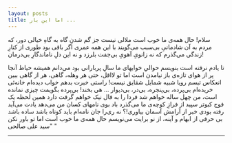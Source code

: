 ```yaml
---
layout: posts
title: اما این بار ...
---
```

سلام!
حال همه‌ی ما خوب است
ملالی نيست جز گم شدنِ گاه به گاهِ خيالی دور،
که مردم به آن شادمانیِ بی‌سبب می‌گويند
با اين همه عمری اگر باقی بود
طوری از کنارِ زندگی می‌گذرم
که نه زانویِ آهویِ بی‌جفت بلرزد و
نه اين دلِ ناماندگارِ بی‌درمان!

تا يادم نرفته است بنويسم
حوالیِ خوابهای ما سالِ پربارانی بود
می‌دانم هميشه حياط آنجا پر از هوای تازه‌ی باز نيامدن است
اما تو لااقل، حتی هر وهله، گاهی، هر از گاهی
ببين انعکاس تبسم رويا
شبيه شمايل شقايق نيست!
راستی خبرت بدهم
خواب ديده‌ام خانه‌ئی خريده‌ام
بی‌پرده، بی‌پنجره، بی‌در، بی‌ديوار ... هی بخند!
بی‌پرده بگويمت
چيزی نمانده است، من چهل ساله خواهم شد
فردا را به فال نيک خواهم گرفت
دارد همين لحظه
يک فوج کبوتر سپيد
از فرازِ کوچه‌ی ما می‌گذرد
باد بوی نامهای کسان من می‌دهد
يادت می‌آيد رفته بودی
خبر از آرامش آسمان بياوری!؟
نه ری‌را جان
نامه‌ام بايد کوتاه باشد
ساده باشد
بی حرفی از ابهام و آينه،
از نو برايت می‌نويسم
حال همه‌ی ما خوب است
اما تو باور نکن
  "سید علی صالحی "


---

